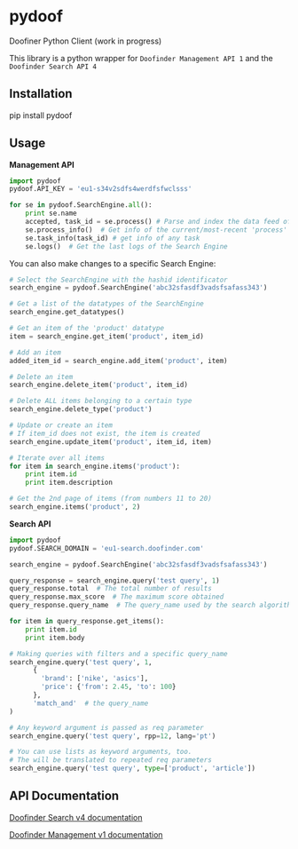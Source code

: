 pydoof
======

Doofiner Python Client (work in progress)

This library is a python wrapper for `Doofinder Management API 1`
and the `Doofinder Search API 4`

Installation
------------
  pip install pydoof

Usage
-----
**Management API**

```python
import pydoof
pydoof.API_KEY = 'eu1-s34v2sdfs4werdfsfwclsss'

for se in pydoof.SearchEngine.all():
    print se.name
    accepted, task_id = se.process() # Parse and index the data feed of the Search Engine
    se.process_info()  # Get info of the current/most-recent 'process' task
    se.task_info(task_id) # get info of any task
    se.logs()  # Get the last logs of the Search Engine 
```

You can also make changes to a specific Search Engine:
```python
# Select the SearchEngine with the hashid identificator
search_engine = pydoof.SearchEngine('abc32sfasdf3vadsfsafass343')

# Get a list of the datatypes of the SearchEngine
search_engine.get_datatypes()

# Get an item of the 'product' datatype
item = search_engine.get_item('product', item_id)

# Add an item
added_item_id = search_engine.add_item('product', item)

# Delete an item
search_engine.delete_item('product', item_id)

# Delete ALL items belonging to a certain type
search_engine.delete_type('product')

# Update or create an item
# If item_id does not exist, the item is created
search_engine.update_item('product', item_id, item)

# Iterate over all items
for item in search_engine.items('product'):
    print item.id
    print item.description

# Get the 2nd page of items (from numbers 11 to 20)
search_engine.items('product', 2)
```

**Search API**

```python
import pydoof
pydoof.SEARCH_DOMAIN = 'eu1-search.doofinder.com'

search_engine = pydoof.SearchEngine('abc32sfasdf3vadsfsafass343')

query_response = search_engine.query('test query', 1)
query_response.total  # The total number of results
query_response.max_score  # The maximum score obtained 
query_response.query_name  # The query_name used by the search algorithm

for item in query_response.get_items():
    print item.id
    print item.body

# Making queries with filters and a specific query_name
search_engine.query('test query', 1, 
      {
        'brand': ['nike', 'asics'],
        'price': {'from': 2.45, 'to': 100}
      },
      'match_and'  # the query_name
)

# Any keyword argument is passed as req parameter
search_engine.query('test query', rpp=12, lang='pt')

# You can use lists as keyword arguments, too.
# The will be translated to repeated req parameters
search_engine.query('test query', type=['product', 'article'])
```

API Documentation
-----------------
[Doofinder Search v4 documentation](http://www.doofinder.com/developer/search-api)

[Doofinder Management v1 documentation](http://www.doofinder.com/developer/management-api)


